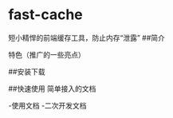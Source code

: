 # fast-cache
短小精悍的前端缓存工具，防止内存“泄露”
 ##简介

 特色（推广的一些亮点）
 
 ##安装下载
 
 ##快速使用
 简单接入的文档

 -使用文档
 -二次开发文档

